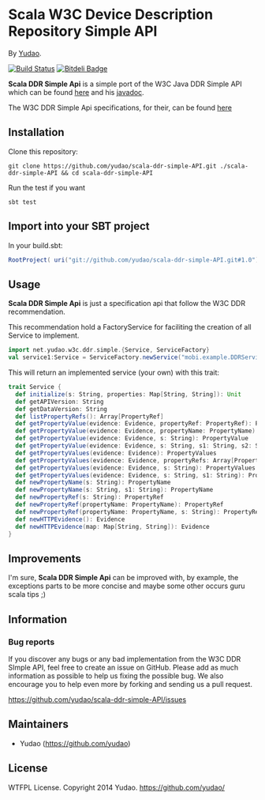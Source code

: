 # Scala W3C Device Description Repository Simple API

By [Yudao](https://github.com/yudao/).

[![Build Status](https://api.travis-ci.org/yudao/scala-ddr-simple-api.png?branch=master)](http://travis-ci.org/yudao/scala-ddr-simple-api)
[![Bitdeli Badge](https://d2weczhvl823v0.cloudfront.net/yudao/scala-ddr-simple-api/trend.png)](https://bitdeli.com/free "Bitdeli Badge")

**Scala DDR Simple Api** is a simple port of the W3C Java DDR Simple API which can be found [here](http://www.w3.org/TR/DDR-Simple-API/DDRSimpleAPI.jar) and his [javadoc](http://www.w3.org/TR/DDR-Simple-API/javadoc/).

The W3C DDR Simple Api specifications, for their, can be found [here](http://www.w3.org/TR/DDR-Simple-API/#sec-java-representation)

## Installation

Clone this repository:

```console
git clone https://github.com/yudao/scala-ddr-simple-API.git ./scala-ddr-simple-API && cd scala-ddr-simple-API
```

Run the test if you want

```console
sbt test
```

## Import into your SBT project

In your build.sbt:

```scala
RootProject( uri("git://github.com/yudao/scala-ddr-simple-API.git#1.0") )
```

## Usage

**Scala DDR Simple Api** is just a specification api that follow the W3C DDR recommendation.

This recommendation hold a FactoryService for faciliting the creation of all Service to implement.

```scala
import net.yudao.w3c.ddr.simple.{Service, ServiceFactory}
val service1:Service = ServiceFactory.newService("mobi.example.DDRService", "http://www.w3.org/2008/01/DDR-Core-Vocabulary", Map("property1"->"value1", "property2"->"value2"))
```

This will return an implemented service (your own) with this trait:

```scala
trait Service {
  def initialize(s: String, properties: Map[String, String]): Unit
  def getAPIVersion: String
  def getDataVersion: String
  def listPropertyRefs(): Array[PropertyRef]
  def getPropertyValue(evidence: Evidence, propertyRef: PropertyRef): PropertyValue
  def getPropertyValue(evidence: Evidence, propertyName: PropertyName): PropertyValue
  def getPropertyValue(evidence: Evidence, s: String): PropertyValue
  def getPropertyValue(evidence: Evidence, s: String, s1: String, s2: String): PropertyValue
  def getPropertyValues(evidence: Evidence): PropertyValues
  def getPropertyValues(evidence: Evidence, propertyRefs: Array[PropertyRef]): PropertyValues
  def getPropertyValues(evidence: Evidence, s: String): PropertyValues
  def getPropertyValues(evidence: Evidence, s: String, s1: String): PropertyValues
  def newPropertyName(s: String): PropertyName
  def newPropertyName(s: String, s1: String): PropertyName
  def newPropertyRef(s: String): PropertyRef
  def newPropertyRef(propertyName: PropertyName): PropertyRef
  def newPropertyRef(propertyName: PropertyName, s: String): PropertyRef
  def newHTTPEvidence(): Evidence
  def newHTTPEvidence(map: Map[String, String]): Evidence
}
```

## Improvements

I'm sure, **Scala DDR Simple Api** can be improved with, by example, the exceptions parts to be more concise and maybe some other occurs guru scala tips ;)

## Information

### Bug reports

If you discover any bugs or any bad implementation from the W3C DDR SImple API, feel free to create an issue on GitHub. Please add as much information as possible to help us fixing the possible bug. We also encourage you to help even more by forking and
sending us a pull request.

https://github.com/yudao/scala-ddr-simple-API/issues

## Maintainers

* Yudao (https://github.com/yudao)

## License

WTFPL License. Copyright 2014 Yudao. https://github.com/yudao/
